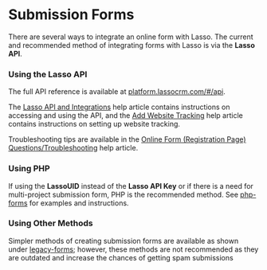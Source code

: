 <h1>Submission Forms</h1>

<p>There are several ways to integrate an online form with Lasso. The current and recommended method of integrating forms with Lasso is via the <b>Lasso API</b>.</p>

<h3><a name="using-api">Using the Lasso API</a></h3>

<p>The full API reference is available at <a href="https://platform.lassocrm.com/#/api" target="_blank">platform.lassocrm.com/#/api</a>.</p>

<p>The <a href="https://constructionsupport.ecisolutions.com/s/article/Lasso-Integrations-Lasso-API-and-Integrations" target="_blank">Lasso API and Integrations</a> help article contains instructions on accessing and using the API, and the <a href="https://constructionsupport.ecisolutions.com/s/article/Lasso-Project-Admin-Center-Manage-Website-Tracking-Website-Analytics" target="_blank">Add Website Tracking</a> help article contains instructions on setting up website tracking.</p>

<p>Troubleshooting tips are available in the <a href="https://constructionsupport.ecisolutions.com/s/article/Lasso-FAQs-Online-Form-Registration-Page-Questions-Troubleshooting" target="_blank">Online Form (Registration Page) Questions/Troubleshooting</a> help article.</p>

<h3><a name="using-php">Using PHP</a></h3>

<p>If using the <b>LassoUID</b> instead of the <b>Lasso API Key</b> or if there is a need for multi-project submission form, PHP is the recommended method. See <a href="https://github.com/csapna/submission-forms/tree/main/php-forms" target="_blank">php-forms</a> for examples and instructions.</p>

<h3><a name="other-methods">Using Other Methods</a></h3>

<p>Simpler methods of creating submission forms are available as shown under <a href="https://github.com/csapna/submission-forms/tree/main/legacy-forms" target="_blank">legacy-forms</a>; however, these methods are not recommended as they are outdated and increase the chances of getting spam submissions</p>

